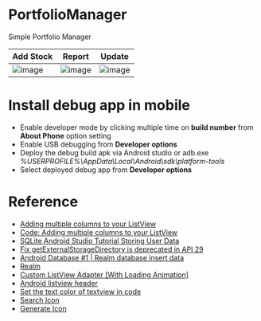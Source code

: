 # PortfolioManager

Simple Portfolio Manager

| Add Stock                                                                                                     | Report                                                                                                        | Update                                                                                                        |
| ------------------------------------------------------------------------------------------------------------- | ------------------------------------------------------------------------------------------------------------- | ------------------------------------------------------------------------------------------------------------- |
| ![image](https://user-images.githubusercontent.com/2716202/79053213-46cd1380-7c59-11ea-8eb0-1e6c377415f5.png) | ![image](https://user-images.githubusercontent.com/2716202/79053155-b8589200-7c58-11ea-80ac-88257e0943e2.png) | ![image](https://user-images.githubusercontent.com/2716202/79053165-c9a19e80-7c58-11ea-9afc-f905e008a2f4.png) |

# Install debug app in mobile

- Enable developer mode by clicking multiple time on **build number** from **About Phone** option setting
- Enable USB debugging from **Developer options**
- Deploy the debug build apk via Android studio or adb.exe _%USERPROFILE%\AppData\Local\Android\sdk\platform-tools_
- Select deployed debug app from **Developer options**

# Reference

- [Adding multiple columns to your ListView](https://www.youtube.com/watch?v=8K-6gdTlGEA)
- [Code: Adding multiple columns to your ListView](https://github.com/mitchtabian/ListAdapter)
- [SQLite Android Studio Tutorial Storing User Data](https://www.youtube.com/watch?v=sK15YvRIdqY)
- [Fix getExternalStorageDirectory is deprecated in API 29](https://www.youtube.com/watch?v=TjRpOX2uwWc)
- [Android Database #1 | Realm database insert data](https://www.youtube.com/watch?v=NUVQb0_Q6Ew)
- [Realm](https://realm.io/docs/java/latest/#asynchronous-transactions)
- [Custom ListView Adapter [With Loading Animation]](https://www.youtube.com/watch?v=SApBLHIpH8A)
- [Android listview header](https://www.youtube.com/watch?v=EnG5ZIVfki8)
- [Set the text color of textview in code](https://stackoverflow.com/a/4602929/1175623)
- [Search Icon](https://material.io/resources/icons/?icon=accessibility&style=baseline)
- [Generate Icon](https://romannurik.github.io/AndroidAssetStudio/index.html)
